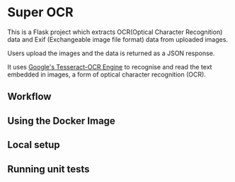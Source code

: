 # Super OCR

This is a Flask project which extracts OCR(Optical Character Recognition) data and Exif
(Exchangeable image file format) data from uploaded images.

Users upload the images and the data is returned as a JSON response.

It uses [Google's Tesseract-OCR Engine](https://github.com/tesseract-ocr/tesseract) to recognise and read the text embedded in images, a form of optical character recognition (OCR).

## Workflow

## Using the Docker Image

## Local setup

## Running unit tests

